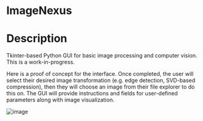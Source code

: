 # ImageNexus

# Description
Tkinter-based Python GUI for basic image processing and computer vision. This is a work-in-progress.

Here is a proof of concept for the interface. Once completed, the user will select their desired image transformation (e.g. edge detection, SVD-based compression), then they will choose an image from their file explorer to do this on. The GUI will provide instructions and fields for user-defined parameters along with image visualization.

![image](https://user-images.githubusercontent.com/56214083/131275779-70ed328e-b13f-4167-b3bf-8e6d6ad3a46f.png)
